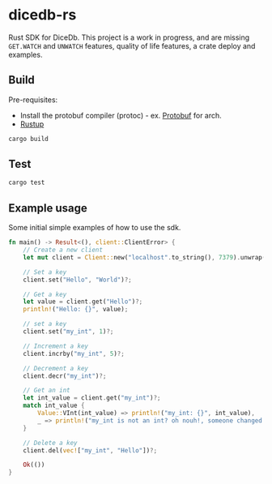 # dicedb-rs

Rust SDK for DiceDb.
This project is a work in progress, and are missing ```GET.WATCH``` and ```UNWATCH``` features, quality of life features, a crate deploy and examples.

## Build

Pre-requisites:

- Install the protobuf compiler (protoc) - ex. [Protobuf](https://archlinux.org/packages/extra/x86_64/protobuf/) for arch.
- [Rustup](https://www.rust-lang.org/tools/install)

```bash
cargo build
```

## Test

```bash
cargo test
```

## Example usage

Some initial simple examples of how to use the sdk.

```rust
fn main() -> Result<(), client::ClientError> {
    // Create a new client
    let mut client = Client::new("localhost".to_string(), 7379).unwrap();

    // Set a key
    client.set("Hello", "World")?;

    // Get a key
    let value = client.get("Hello")?;
    println!("Hello: {}", value);

    // set a key
    client.set("my_int", 1)?;

    // Increment a key
    client.incrby("my_int", 5)?;

    // Decrement a key
    client.decr("my_int")?;

    // Get an int
    let int_value = client.get("my_int")?;
    match int_value {
        Value::VInt(int_value) => println!("my_int: {}", int_value),
        _ => println!("my_int is not an int? oh nouh!, someone changed my int!"),
    }

    // Delete a key
    client.del(vec!["my_int", "Hello"])?;

    Ok(())
}
```
